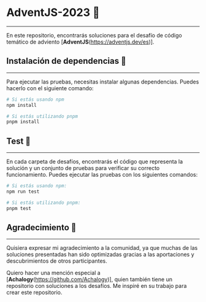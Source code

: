 # AdventJS-2023 🎄
----
En este repositorio, encontrarás soluciones para el desafío de código temático de adviento [**AdventJS**(https://adventjs.dev/es)].

## Instalación de dependencias 🔧
---
Para ejecutar las pruebas, necesitas instalar algunas dependencias. Puedes hacerlo con el siguiente comando:

```bash
# Si estás usando npm
npm install

# Si estás utilizando pnpm
pnpm install 
```

## Test 🧪
---
En cada carpeta de desafíos, encontrarás el código que representa la solución y un conjunto de pruebas para verificar su correcto funcionamiento. Puedes ejecutar las pruebas con los siguientes comandos:

```bash
# Si estás usando npm:
npm run test

# Si estás utilizando pnpm:
pnpm test
```

## Agradecimiento 🙏
---
Quisiera expresar mi agradecimiento a la comunidad, ya que muchas de las soluciones presentadas han sido optimizadas gracias a las aportaciones y descubrimientos de otros participantes.

Quiero hacer una mención especial a [**Achalogy**(https://github.com/Achalogy)], quien también tiene un repositorio con soluciones a los desafíos. Me inspiré en su trabajo para crear este repositorio.

